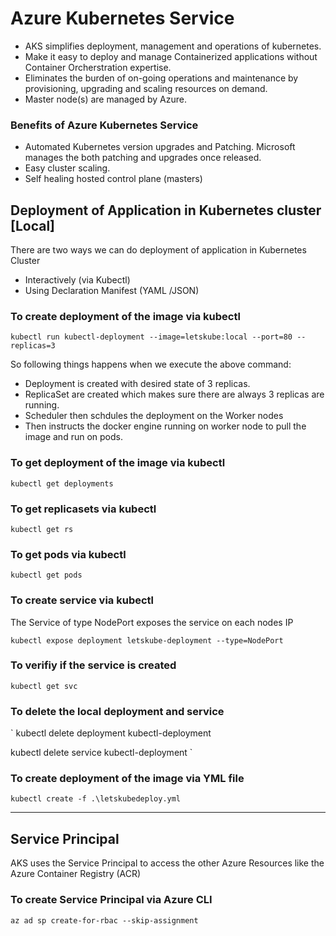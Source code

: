 # Azure Kubernetes Service
- AKS simplifies deployment, management and operations of kubernetes.
- Make it easy to deploy and manage Containerized applications without Container Orcherstration expertise.
- Eliminates the burden of on-going operations and maintenance by provisioning, upgrading and scaling resources on demand.
- Master node(s) are managed by Azure.

### Benefits of Azure Kubernetes Service
- Automated Kubernetes version upgrades and Patching. Microsoft manages the both patching and upgrades once released.
- Easy cluster scaling.
- Self healing hosted control plane (masters)

## Deployment of Application in Kubernetes cluster [Local]

There are two ways we can do deployment of application in Kubernetes Cluster
- Interactively (via Kubectl)
- Using Declaration Manifest (YAML /JSON)

### To create deployment of the image via kubectl
`
kubectl run kubectl-deployment --image=letskube:local --port=80 --replicas=3
`

So following things happens when we execute the above command:
- Deployment is created with desired state of 3 replicas.
- ReplicaSet are created which makes sure there are always 3 replicas are running.
- Scheduler then schdules the deployment on the Worker nodes
- Then instructs the docker engine running on worker node to pull the image and run on pods.

### To get deployment of the image via kubectl
`
kubectl get deployments
`

### To get replicasets via kubectl
`
kubectl get rs
`

### To get pods via kubectl
`
kubectl get pods
`

### To create service via kubectl
The Service of type NodePort exposes the service on each nodes IP

`
kubectl expose deployment letskube-deployment --type=NodePort
`

### To verifiy if the service is created
`
kubectl get svc
`

### To delete the local deployment and service
`
kubectl delete deployment kubectl-deployment

kubectl delete service kubectl-deployment
`

### To create deployment of the image via YML file 
`
kubectl create -f .\letskubedeploy.yml
`

------------------------------------------

## Service Principal
AKS uses the Service Principal to access the other Azure Resources like the Azure Container Registry (ACR)

### To create Service Principal via Azure CLI
`az ad sp create-for-rbac --skip-assignment`
